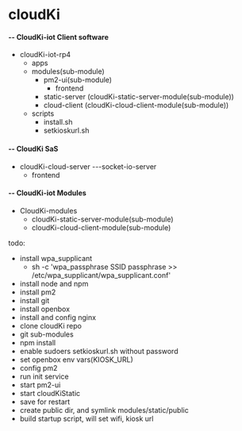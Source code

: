 # cloudKi

#### -- CloudKi-iot Client software
- cloudKi-iot-rp4
  - apps
  - modules(sub-module)
    - pm2-ui(sub-module)
      - frontend
    - static-server (cloudKi-static-server-module(sub-module))
    - cloud-client (cloudKi-cloud-client-module(sub-module))
  - scripts
    - install.sh
    - setkioskurl.sh

#### -- CloudKi SaS
- cloudKi-cloud-server  ---socket-io-server
  - frontend

#### -- CloudKi-iot Modules
- CloudKi-modules
  - cloudKi-static-server-module(sub-module)
  - cloudKi-cloud-client-module(sub-module)


todo:
 - install wpa_supplicant
   -  sh -c 'wpa_passphrase SSID passphrase >> /etc/wpa_supplicant/wpa_supplicant.conf' 
 - install node and npm
 -  install pm2
 -  install git
 -  install openbox
 -  install and config nginx
 -  clone cloudKi repo
 -  git sub-modules
 -   npm install
 -   enable sudoers setkioskurl.sh without password
 -   set openbox env vars(KIOSK_URL)
 -   config pm2
   -   run init service
   -   start pm2-ui
   -   start cloudKiStatic
   -   save for restart
 -   create public dir, and symlink modules/static/public
 -   build startup script, will set wifi, kiosk url
